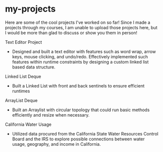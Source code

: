 # my-projects
Here are some of the cool projects I've worked on so far! Since I made a projects through my courses, I am unable to upload those projects here, but I would be more than glad to discuss or show you them in person!

Text Editor Project
- Designed and built a text editor with features such as word wrap, arrow keys, mouse clicking, and undo/redo. Effectively implemented such features within runtime constraints by designing a custom linked list based data structure.

Linked List Deque
- Built a Linked List with front and back sentinels to ensure efficient runtimes

ArrayList Deque
- Built an Arraylist with circular topology that could run basic methods efficiently and resize when necessary.

California Water Usage
- Utilized data procured from the California State Water Resources Control Board and the IRS to explore possible connections between water usage, geography, and income in California.

